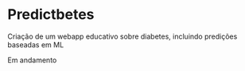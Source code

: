 # Predictbetes
Criação de um webapp educativo sobre diabetes, incluindo predições baseadas em ML

Em andamento
